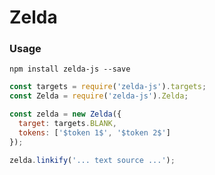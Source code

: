 # Zelda

### Usage

```shell
npm install zelda-js --save
```
```javascript
const targets = require('zelda-js').targets;
const Zelda = require('zelda-js').Zelda;

const zelda = new Zelda({
  target: targets.BLANK,
  tokens: ['$token 1$', '$token 2$']
});

zelda.linkify('... text source ...');
```